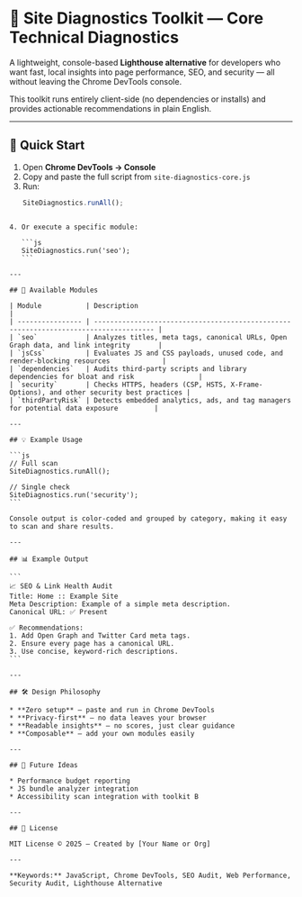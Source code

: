 
# 🧠 Site Diagnostics Toolkit — Core Technical Diagnostics

A lightweight, console-based **Lighthouse alternative** for developers who want fast, local insights into page performance, SEO, and security — all without leaving the Chrome DevTools console.

This toolkit runs entirely client-side (no dependencies or installs) and provides actionable recommendations in plain English.

---

## 🚀 Quick Start

1. Open **Chrome DevTools → Console**
2. Copy and paste the full script from `site-diagnostics-core.js`
3. Run:
   ```js
   SiteDiagnostics.runAll();
````

4. Or execute a specific module:

   ```js
   SiteDiagnostics.run('seo');
   ```

---

## 🧰 Available Modules

| Module           | Description                                                                           |
| ---------------- | ------------------------------------------------------------------------------------- |
| `seo`            | Analyzes titles, meta tags, canonical URLs, Open Graph data, and link integrity       |
| `jsCss`          | Evaluates JS and CSS payloads, unused code, and render-blocking resources             |
| `dependencies`   | Audits third-party scripts and library dependencies for bloat and risk                |
| `security`       | Checks HTTPS, headers (CSP, HSTS, X-Frame-Options), and other security best practices |
| `thirdPartyRisk` | Detects embedded analytics, ads, and tag managers for potential data exposure         |

---

## 💡 Example Usage

```js
// Full scan
SiteDiagnostics.runAll();

// Single check
SiteDiagnostics.run('security');
```

Console output is color-coded and grouped by category, making it easy to scan and share results.

---

## 📊 Example Output

```
📈 SEO & Link Health Audit
Title: Home :: Example Site
Meta Description: Example of a simple meta description.
Canonical URL: ✅ Present

✅ Recommendations:
1. Add Open Graph and Twitter Card meta tags.
2. Ensure every page has a canonical URL.
3. Use concise, keyword-rich descriptions.
```

---

## 🛠 Design Philosophy

* **Zero setup** — paste and run in Chrome DevTools
* **Privacy-first** — no data leaves your browser
* **Readable insights** — no scores, just clear guidance
* **Composable** — add your own modules easily

---

## 🧩 Future Ideas

* Performance budget reporting
* JS bundle analyzer integration
* Accessibility scan integration with toolkit B

---

## 🪪 License

MIT License © 2025 — Created by [Your Name or Org]

---

**Keywords:** JavaScript, Chrome DevTools, SEO Audit, Web Performance, Security Audit, Lighthouse Alternative